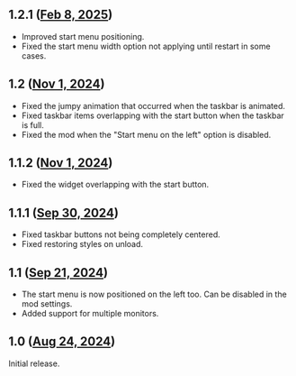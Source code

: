 ## 1.2.1 ([Feb 8, 2025](https://github.com/ramensoftware/windhawk-mods/blob/65167d91ff632f8defcde31939d90f391e43c155/mods/taskbar-start-button-position.wh.cpp))

* Improved start menu positioning.
* Fixed the start menu width option not applying until restart in some cases.

## 1.2 ([Nov 1, 2024](https://github.com/ramensoftware/windhawk-mods/blob/f44455ff44bcaa2a31f0d6aca46b8bd22fe2dae1/mods/taskbar-start-button-position.wh.cpp))

* Fixed the jumpy animation that occurred when the taskbar is animated.
* Fixed taskbar items overlapping with the start button when the taskbar is full.
* Fixed the mod when the "Start menu on the left" option is disabled.

## 1.1.2 ([Nov 1, 2024](https://github.com/ramensoftware/windhawk-mods/blob/5b7ec49beb4c159ddfdef8481427a56992c0cb05/mods/taskbar-start-button-position.wh.cpp))

* Fixed the widget overlapping with the start button.

## 1.1.1 ([Sep 30, 2024](https://github.com/ramensoftware/windhawk-mods/blob/d4c63c187231bcd43dc7c476269b6377a89f9827/mods/taskbar-start-button-position.wh.cpp))

* Fixed taskbar buttons not being completely centered.
* Fixed restoring styles on unload.

## 1.1 ([Sep 21, 2024](https://github.com/ramensoftware/windhawk-mods/blob/e522fbec2bacd951c355649004aea1927462851f/mods/taskbar-start-button-position.wh.cpp))

* The start menu is now positioned on the left too. Can be disabled in the mod settings.
* Added support for multiple monitors.

## 1.0 ([Aug 24, 2024](https://github.com/ramensoftware/windhawk-mods/blob/3a19d101477ac04951f6c533f92f137d0fdd048b/mods/taskbar-start-button-position.wh.cpp))

Initial release.
